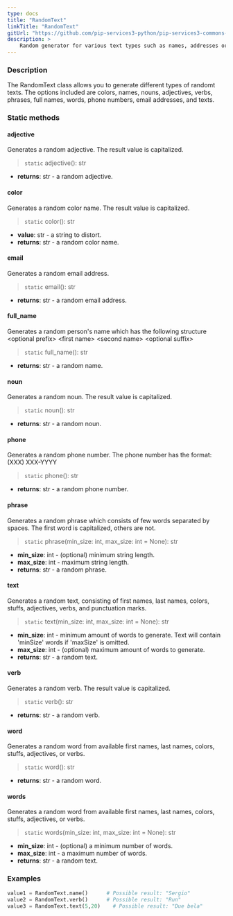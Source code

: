 ```yaml
---
type: docs
title: "RandomText"
linkTitle: "RandomText"
gitUrl: "https://github.com/pip-services3-python/pip-services3-commons-python"
description: >
    Random generator for various text types such as names, addresses or phone numbers.
---
```


### Description

The RandomText class allows you to generate different types of randomt texts. The options included are colors, names, nouns, adjectives, verbs, phrases, full names, words, phone numbers, email addresses, and texts.


### Static methods

#### adjective
Generates a random adjective.
The result value is capitalized.

> `static` adjective(): str 

- **returns**: str - a random adjective.

#### color
Generates a random color name.
The result value is capitalized.

> `static` color(): str

- **value**: str - a string to distort.
- **returns**: str - a random color name.

#### email
Generates a random email address.

> `static` email(): str

- **returns**: str - a random email address.

#### full_name
Generates a random person's name which has the following structure
\<optional prefix\> \<first name\> \<second name\> \<optional suffix\>

> `static` full_name(): str

- **returns**: str - a random name.


#### noun
Generates a random noun.
The result value is capitalized.

> `static` noun(): str

- **returns**: str - a random noun.

#### phone
Generates a random phone number.
The phone number has the format: (XXX) XXX-YYYY

> `static` phone(): str

- **returns**: str -  a random phone number.


#### phrase
Generates a random phrase which consists of few words separated by spaces.
The first word is capitalized, others are not.

> `static` phrase(min_size: int, max_size: int = None): str 

- **min_size**: int - (optional) minimum string length.
- **max_size**: int -  maximum string length.
- **returns**: str -  a random phrase.

#### text
Generates a random text, consisting of first names, last names, colors, stuffs, adjectives, verbs, and punctuation marks.

> `static` text(min_size: int, max_size: int = None): str

- **min_size**: int - minimum amount of words to generate. Text will contain 'minSize' words if 'maxSize' is omitted.
- **max_size**: int -  (optional) maximum amount of words to generate.
- **returns**: str -  a random text.

#### verb
Generates a random verb.
The result value is capitalized.

> `static` verb(): str

- **returns**: str - a random verb.


#### word
Generates a random word from available first names, last names, colors, stuffs, adjectives, or verbs.

> `static` word(): str

- **returns**: str - a random word.

#### words
Generates a random word from available first names, last names, colors, stuffs, adjectives, or verbs.

> `static` words(min_size: int, max_size: int = None): str

- **min_size**: int - (optional) a minimum number of words.
- **max_size**: int - a maximum number of words.
- **returns**: str - a random text.

### Examples

```python
value1 = RandomText.name()      # Possible result: "Sergio"
value2 = RandomText.verb()      # Possible result: "Run"
value3 = RandomText.text(5,20)    # Possible result: "Due bela"
```
